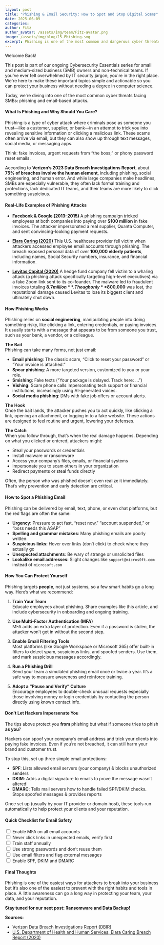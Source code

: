```yaml
---
layout: post
title: "Phishing & Email Security: How to Spot and Stop Digital Scams"
date: 2025-06-09
categories: 
author: Fitz
author_avatar: /assets/img/team/Fitz-avatar.png
image: /assets/img/blog/15-Phishing.svg
excerpt: Phishing is one of the most common and dangerous cyber threats facing small businesses today—but it’s also one of the easiest to prevent. In this post, we break down what phishing is, how it works, real-world examples, and simple steps you can take to protect your business, your team, and your reputation.
---
```

Welcome Back!

This post is part of our ongoing Cybersecurity Essentials series for small and medium-sized business (SMB) owners and non-technical teams. If you've ever felt overwhelmed by IT security jargon, you're in the right place. We're here to make these important topics simple and actionable so you can protect your business without needing a degree in computer science.

Today, we're diving into one of the most common cyber threats facing SMBs: phishing and email-based attacks.

#### What Is Phishing and Why Should You Care?

Phishing is a type of cyber attack where criminals pose as someone you trust—like a customer, supplier, or bank—in an attempt to trick you into revealing sensitive information or clicking a malicious link. These scams often arrive via email, but they can also show up through text messages, social media, or messaging apps.

Think: fake invoices, urgent requests from “the boss,” or phony password reset emails.

According to **Verizon’s 2023 Data Breach Investigations Report**, about **75% of breaches involve the human element**, including phishing, social engineering, and human error. And while large companies make headlines, SMBs are especially vulnerable, they often lack formal training and protections, lack dedicated IT teams, and their teams are more likely to click something suspicious.

#### Real-Life Examples of Phishing Attacks

- [**Facebook & Google (2013–2015)**](https://www.justice.gov/usao-nyc/press-release/hungarian-man-pleads-guilty)
  A phishing campaign tricked employees at both companies into paying over **$100 million** in fake invoices. The attacker impersonated a real supplier, Quanta Computer, and sent convincing-looking payment requests.  

- [**Elara Caring (2020)**](https://ocrportal.hhs.gov/ocr/breach/breach_report.jsf)
  This U.S. healthcare provider fell victim when attackers accessed employee email accounts through phishing. The breach exposed personal data of over **100,000 elderly patients**, including names, Social Security numbers, insurance, and financial information.  

- [**Levitas Capital (2020)**](https://www.zdnet.com/article/a-fake-zoom-invite-led-to-a-hedge-fund-being-wound-up/)
  A hedge fund company fell victim to a whaling attack (a phishing attack specifically targeting high-level executives) via a fake Zoom link sent to its co-founder. The malware led to fraudulent invoices totaling **$8.7 million**. Though only **$800,000** was lost, the reputational damage caused Levitas to lose its biggest client and ultimately shut down.  

#### How Phishing Works

Phishing relies on **social engineering**, manipulating people into doing something risky, like clicking a link, entering credentials, or paying invoices. It usually starts with a message that appears to be from someone you trust, such as your bank, a vendor, or a colleague.

**The Bait**  
Phishing can take many forms, not just email:

- **Email phishing**: The classic scam, “Click to reset your password” or “Your invoice is attached.”  
- **Spear phishing**: A more targeted version, customized to you or your role.  
- **Smishing**: Fake texts (“Your package is delayed. Track here: …”)  
- **Vishing**: Scam phone calls impersonating tech support or financial institutions, increasingly using AI-generated voices.  
- **Social media phishing**: DMs with fake job offers or account alerts.

**The Hook**  
Once the bait lands, the attacker pushes you to act quickly, like clicking a link, opening an attachment, or logging in to a fake website. These actions are designed to feel routine and urgent, lowering your defenses.

**The Catch**  
When you follow through, that’s when the real damage happens. Depending on what you clicked or entered, attackers might:

- Steal your passwords or credentials  
- Install malware or ransomware  
- Access your company’s files, emails, or financial systems  
- Impersonate you to scam others in your organization  
- Redirect payments or steal funds directly  

Often, the person who was phished doesn’t even realize it immediately. That’s why prevention and early detection are critical.

#### How to Spot a Phishing Email

Phishing can be delivered by email, text, phone, or even chat platforms, but the red flags are often the same:

- **Urgency**: Pressure to act fast, “reset now,” “account suspended,” or “boss needs this ASAP”  
- **Spelling and grammar mistakes**: Many phishing emails are poorly written  
- **Suspicious links**: Hover over links (don’t click) to check where they actually go  
- **Unexpected attachments**: Be wary of strange or unsolicited files  
- **Lookalike email addresses**: Slight changes like `support@micros0ft.com` instead of `microsoft.com`

#### How You Can Protect Yourself

Phishing targets **people**, not just systems, so a few smart habits go a long way. Here’s what we recommend:

1. **Train Your Team**  
   Educate employees about phishing. Share examples like this article, and include cybersecurity in onboarding and ongoing training.

2. **Use Multi-Factor Authentication (MFA)**  
   MFA adds an extra layer of protection. Even if a password is stolen, the attacker won’t get in without the second step.

3. **Enable Email Filtering Tools**  
   Most platforms (like Google Workspace or Microsoft 365) offer built-in filters to detect spam, suspicious links, and spoofed senders. Use them, and mark suspicious messages accordingly.

4. **Run a Phishing Drill**  
   Send your team a simulated phishing email once or twice a year. It’s a safe way to measure awareness and reinforce training.

5. **Adopt a “Pause and Verify” Culture**  
   Encourage employees to double-check unusual requests especially those involving money or login credentials by contacting the person directly using known contact info.

#### Don't Let Hackers Impersonate You

The tips above protect you **from** phishing but what if someone tries to phish **as you**?

Hackers can spoof your company’s email address and trick your clients into paying fake invoices. Even if you’re not breached, it can still harm your brand and customer trust.

To stop this, set up three simple email protections:

- **SPF**: Lists allowed email servers (your company) & blocks unauthorized senders  
- **DKIM**: Adds a digital signature to emails to prove the message wasn’t altered  
- **DMARC**: Tells mail servers how to handle failed SPF/DKIM checks. Stops spoofed messages & provides reports  

Once set up (usually by your IT provider or domain host), these tools run automatically to help protect your clients and your reputation.

#### Quick Checklist for Email Safety

  <input type="checkbox" id="checklist1" name="checklist1" value="Enable MFA on all email accounts">
<label for="checklist1"> Enable MFA on all email accounts</label><br>
  <input type="checkbox" id="checklist1" name="checklist1" value="Never click links in unexpected emails, verify first">
<label for="checklist1"> Never click links in unexpected emails, verify first</label><br>
  <input type="checkbox" id="checklist1" name="checklist1" value="Train staff annually">
<label for="checklist1"> Train staff annually</label><br>
  <input type="checkbox" id="checklist1" name="checklist1" value="Use strong passwords and don’t reuse them">
<label for="checklist1"> Use strong passwords and don’t reuse them</label><br>
  <input type="checkbox" id="checklist1" name="checklist1" value="Use email filters and flag external messages">
<label for="checklist1"> Use email filters and flag external messages</label><br>
  <input type="checkbox" id="checklist1" name="checklist1" value="Enable SPF, DKIM and DMARC">
<label for="checklist1"> Enable SPF, DKIM and DMARC</label><br> 

#### Final Thoughts

Phishing is one of the easiest ways for attackers to break into your business but it’s also one of the easiest to prevent with the right habits and tools in place. A little awareness can go a long way in protecting your team, your data, and your reputation.

**Stay tuned for our next post: Ransomware and Data Backup!**

**Sources:**

- [Verizon Data Breach Investigations Report (DBIR)](https://www.verizon.com/business/resources/reports/dbir/)  
- [U.S. Department of Health and Human Services, Elara Caring Breach Report (2020)](https://ocrportal.hhs.gov/ocr/breach/breach_report.jsf)



